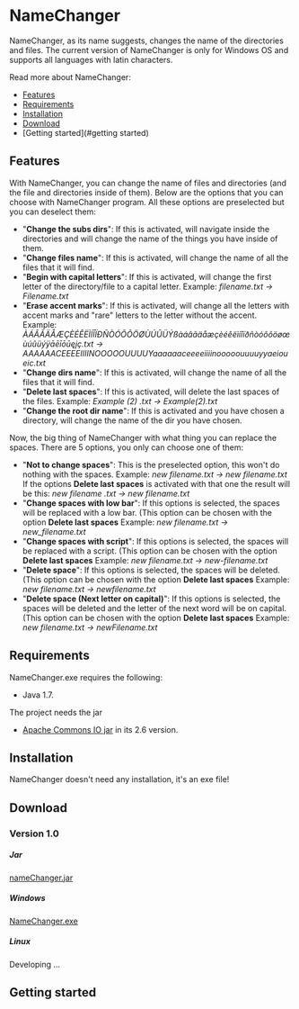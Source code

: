 # NameChanger


NameChanger, as its name suggests, changes the name of the directories and files. The current version of NameChanger is only for Windows OS and supports all languages with latin characters.


Read more about NameChanger: 
  - [Features](#features)
  - [Requirements](#requirements)
  - [Installation](#installation)
  - [Download](#download)
  - [Getting started](#getting started)





## Features

With NameChanger, you can change the name of files and directories (and the file and directories inside of them). Below are the options that you can choose with NameChanger program. All these options are preselected but you can deselect them:

  - "<strong>Change the subs dirs</strong>": If this is activated, will navigate inside the directories and will change the name of the things you have inside of them.
  - "<strong>Change files name</strong>": If this is activated, will change the name of all the files that it will find.
  - "<strong>Begin with capital letters</strong>": If this is activated, will change the first letter of the directory/file to a capital letter. 
  Example: <I>filename.txt -> Filename.txt</I>
  - "<strong>Erase accent marks</strong>": If this is activated, will change all the letters with accent marks and "rare" letters to the letter without the accent. 
  Example: <I>ÀÁÂÃÄÅÆÇÈÉÊËÌÍÎÏÐÑÒÓÔÕÖØÙÚÛÜÝßàáâãäåæçèéêëìíîïðñòóôõöøœùúûüýÿāēīōūęįç.txt -> AAAAAACEEEEIIIINOOOOOUUUUYaaaaaaceeeeiiiinooooouuuuyyaeioueic.txt</I>
  - "<strong>Change dirs name</strong>": If this is activated, will change the name of all the files that it will find.
  - "<strong>Delete last spaces</strong>": If this is activated, will delete the last spaces of the files. 
  Example: <I>Example (2) .txt -> Example(2).txt</I>
  - "<strong>Change the root dir name</strong>": If this is activated and you have chosen a directory, will change the name of the dir you have chosen.
  
  
  
Now, the big thing of NameChanger with what thing you can replace the spaces. There are 5 options, you only can choose one of them:
   - "<strong>Not to change spaces</strong>": This is the preselected option, this won't do nothing with the spaces.
  Example: <I>new filename.txt -> new filename.txt</I>
  If the options <strong>Delete last spaces</strong> is activated with that one the result will be this: <I>new filename .txt -> new filename.txt</I>
  - "<strong>Change spaces with low bar</strong>": If this options is selected, the spaces will be replaced with a low bar. (This option can be chosen with the option <strong>Delete last spaces</strong>
  Example: <I>new filename.txt -> new_filename.txt</I>
  - "<strong>Change spaces with script</strong>": If this options is selected, the spaces will be replaced with a script. (This option can be chosen with the option <strong>Delete last spaces</strong>
  Example: <I>new filename.txt -> new-filename.txt</I>
  - "<strong>Delete space</strong>": If this options is selected, the spaces will be deleted. (This option can be chosen with the option <strong>Delete last spaces</strong>
  Example: <I>new filename.txt -> newfilename.txt</I>
  - "<strong>Delete space (Next letter on capital)</strong>": If this options is selected, the spaces will be deleted and the letter of the next word will be on capital. (This option can be chosen with the option <strong>Delete last spaces</strong>
  Example: <I>new filename.txt -> newFilename.txt</I>
  
  
  
  
## Requirements

NameChanger.exe requires the following:
- Java 1.7.

The project needs the jar 
- <a href="https://commons.apache.org/proper/commons-io/download_io.cgi">Apache Commons IO jar</a> in its 2.6 version.





## Installation

NameChanger doesn't need any installation, it's an exe file!






## Download

### Version 1.0

##### Jar
<a href="https://mega.nz/#!NBcQUIJJ!a17ZpxuqLdmI3XgECxI_iwxyUZGTXJ79BB_51ypUDD8">nameChanger.jar</a>
##### Windows
<a href="https://mega.nz/#!0RV2nAwL!jxsl5DGKWmFNf8oSLOQFnjNj1UIdoSAUsnJ5XzxvxEc">NameChanger.exe</a>
##### Linux
Developing ...







## Getting started

